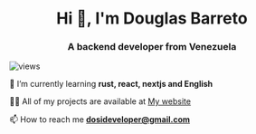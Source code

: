 <h1 align="center">Hi 👋, I'm Douglas Barreto</h1>
<h3 align="center">A backend developer from Venezuela</h3>
<div id="badges">
  <img src="https://komarev.com/ghpvc/?username=dosideveloper&style=flat-square&color=blue" alt="views"/>
</div>

🌱 I’m currently learning **rust, react, nextjs and English**

👨‍💻 All of my projects are available at <a href="https://dosideveloper.netlify.app/">My website</a>

📫 How to reach me **dosideveloper@gmail.com**

